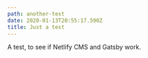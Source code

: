 ```yaml
---
path: another-test
date: 2020-01-13T20:55:17.590Z
title: Just a test
---
```

A test, to see if Netlify CMS and Gatsby work.
